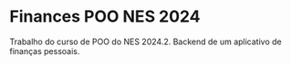 # Finances POO NES 2024

Trabalho do curso de POO do NES 2024.2. Backend de um aplicativo de finanças pessoais.
